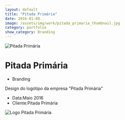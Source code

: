 ```yaml
---
layout: default
title: "Pitada Primária"
date: 2016-01-08
image: /assets/img/work/pitada_primaria_thumbnail.jpg
category: portfolio
show_category: Branding
---
```


<div class="main-outer">
    <div class="container-fluid">
        <div class="row">
            <div class="col-md-12">
                <div class="title-image"><img src="{{ "/assets/img/work/pitada_primaria_apresentacao.jpg" | prepend: site.baseurl }}" alt="Pitada Primária"></div>
            </div>
        </div>
        <div class="row">
            <div class="col-md-9">
                <div class="description">
                    <h1>Pitada Primária</h1>
                    <ul class="categories">
                        <li>Branding</li>
                    </ul>
                    <p>Design do logótipo da empresa "Pitada Primária"</p>
                </div>
            </div>
            <div class="col-md-3">
                <div class="details">
                    <ul>
                        <li>Data:<span>Maio 2016</span></li>
                        <li>Cliente:<span>Pitada Primária</span></li>
                    </ul>
                </div>
            </div>
        </div>
        <div class="row">
            <div class="col-md-6">
                <div class="project-image">
                    <img src="{{ "/assets/img/work/pitada_primaria_logo.png" | prepend: site.baseurl }}" alt="Logo Pitada Primária">
                </div>
            </div>
            <div class="col-md-6">
            </div>
        </div>
    </div>
</div>

<script>
    function setBodyId() {
        document.body.id = 'project-page';
    }
    
    window.onload = setBodyId;
    window.onresize = setBodyId;
</script>